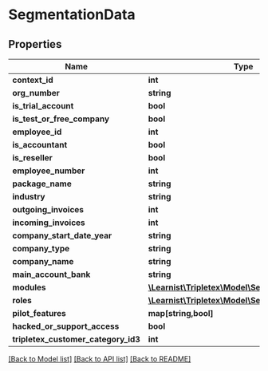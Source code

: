 # SegmentationData

## Properties
Name | Type | Description | Notes
------------ | ------------- | ------------- | -------------
**context_id** | **int** |  | [optional] 
**org_number** | **string** |  | [optional] 
**is_trial_account** | **bool** |  | [optional] 
**is_test_or_free_company** | **bool** |  | [optional] 
**employee_id** | **int** |  | [optional] 
**is_accountant** | **bool** |  | [optional] 
**is_reseller** | **bool** |  | [optional] 
**employee_number** | **int** |  | [optional] 
**package_name** | **string** |  | [optional] 
**industry** | **string** |  | [optional] 
**outgoing_invoices** | **int** |  | [optional] 
**incoming_invoices** | **int** |  | [optional] 
**company_start_date_year** | **string** |  | [optional] 
**company_type** | **string** |  | [optional] 
**company_name** | **string** |  | [optional] 
**main_account_bank** | **string** |  | [optional] 
**modules** | [**\Learnist\Tripletex\Model\SegmentationModules**](SegmentationModules.md) |  | [optional] 
**roles** | [**\Learnist\Tripletex\Model\SegmentationRoles**](SegmentationRoles.md) |  | [optional] 
**pilot_features** | **map[string,bool]** |  | [optional] 
**hacked_or_support_access** | **bool** |  | [optional] 
**tripletex_customer_category_id3** | **int** |  | [optional] 

[[Back to Model list]](../../README.md#documentation-for-models) [[Back to API list]](../../README.md#documentation-for-api-endpoints) [[Back to README]](../../README.md)

